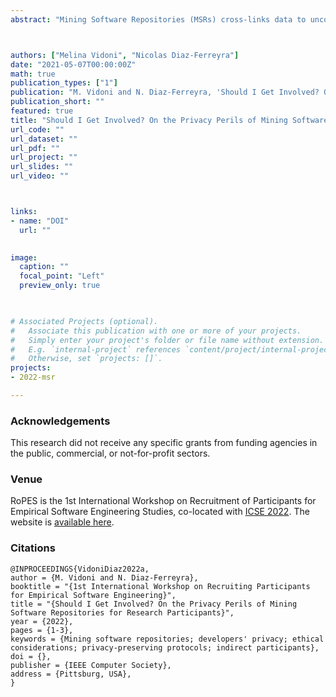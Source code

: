 ```yaml
---
abstract: "Mining Software Repositories (MSRs) cross-links data to uncover actionable information about software systems. Empirical studies in software engineering often leverage MSR techniques as they allow researchers to unveil issues and flaws in software development to analyse the different factors contributing to them. Hence, counting on fine-grained information about the repositories and sources being mined (e.g., server names, and contributors' identities) is essential for the reproducibility and transparency of MSR studies. However, this can also introduce threats to participant's privacy as their identities may be linked to flawed/sub-optimal programming practices (e.g., code smells, improper documentation), or vice-versa. Moreover, this can be extended to close collaborators and community members resulting in 'guilty by association'. This position paper aims to start a discussion about indirect participation in MSRs investigations, the dichotomy of 'privacy vs. utility' regarding sharing non-aggregated data, and its effects on _privacy restrictions_ and _ethical considerations_ for participant involvement"



authors: ["Melina Vidoni", "Nicolas Diaz-Ferreyra"]
date: "2021-05-07T00:00:00Z"
math: true
publication_types: ["1"]
publication: "M. Vidoni and N. Diaz-Ferreyra, 'Should I Get Involved? On the Privacy Perils of Mining Software Repositories for Research Participants', in Workshop on Recruiting Participants for Empirical Software Engineering (ROPES, Co-located with ICSE 2022)."
publication_short: ""
featured: true
title: "Should I Get Involved? On the Privacy Perils of Mining Software Repositories for Research Participants"
url_code: ""
url_dataset: ""
url_pdf: ""
url_project: ""
url_slides: ""
url_video: ""



links:
- name: "DOI"
  url: ""

 
image:
  caption: ""
  focal_point: "Left"
  preview_only: true

  

# Associated Projects (optional).
#   Associate this publication with one or more of your projects.
#   Simply enter your project's folder or file name without extension.
#   E.g. `internal-project` references `content/project/internal-project/index.md`.
#   Otherwise, set `projects: []`.
projects:
- 2022-msr

---
```


### Acknowledgements

This research did not receive any specific grants from funding agencies in the public, commercial, or not-for-profit sectors.


### Venue
RoPES	is the 1st International Workshop on Recruitment of Participants for Empirical Software Engineering Studies, co-located with [ICSE 2022](https://conf.researchr.org/track/icse-2022/icse-2022-workshops#Accepted-Workshops). The website is [available here](https://ropes-workshops.github.io/ropes22/).




### Citations

```
@INPROCEEDINGS{VidoniDiaz2022a,
author = {M. Vidoni and N. Diaz-Ferreyra},
booktitle = "{1st International Workshop on Recruiting Participants for Empirical Software Engineering}",
title = "{Should I Get Involved? On the Privacy Perils of Mining Software Repositories for Research Participants}",
year = {2022},
pages = {1-3},
keywords = {Mining software repositories; developers' privacy; ethical considerations; privacy-preserving protocols; indirect participants},
doi = {},
publisher = {IEEE Computer Society},
address = {Pittsburg, USA},
}
```
